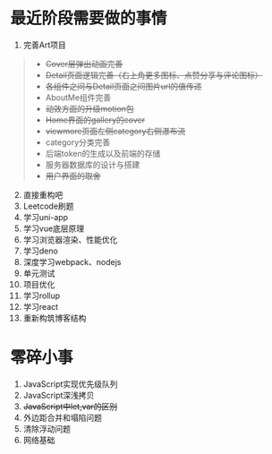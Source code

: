 # 最近阶段需要做的事情

1. 完善Art项目
>  * ~~Cover层弹出动画完善~~
>  * ~~Detail页面逻辑完善（右上角更多图标、点赞分享与评论图标）~~
>  * ~~各组件之间与Detail页面之间图片url的值传递~~
>  * AboutMe组件完善
>  * ~~动效方面的升级motion包~~
>  * ~~Home界面的gallery的cover~~
>  * ~~viewmore页面左侧category右侧瀑布流~~
>  * category分类完善
>  * 后端token的生成以及前端的存储
>  * 服务器数据库的设计与搭建
>  * ~~用户界面的取舍~~
2. 直接重构吧
3. Leetcode刷题
4. 学习uni-app
5. 学习vue底层原理
6. 学习浏览器渲染、性能优化
7. 学习deno
8. 深度学习webpack、nodejs
9.  单元测试
10. 项目优化
11. 学习rollup
12. 学习react
13. 重新构筑博客结构
   

# 零碎小事

1. JavaScript实现优先级队列
2. JavaScript深浅拷贝
3. ~~JavaScript中let,var的区别~~
4. 外边距合并和塌陷问题
5. 清除浮动问题
6. 网络基础
